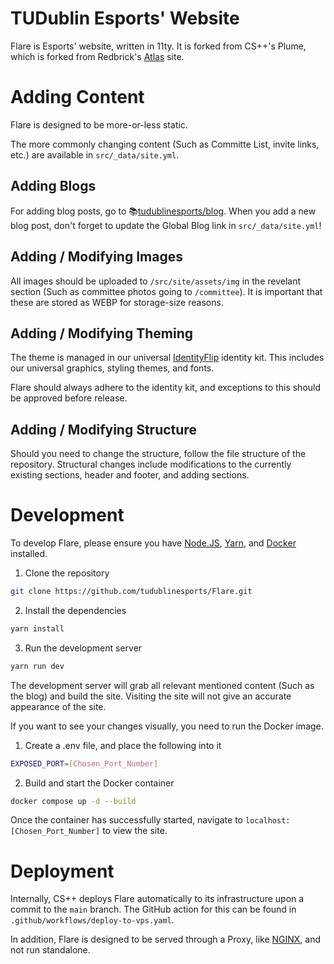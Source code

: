 # TUDublin Esports' Website

Flare is Esports' website, written in 11ty.
It is forked from CS++'s Plume, which is forked from Redbrick's [Atlas](https://github.com/redbrick/atlas) site.

# Adding Content
Flare is designed to be more-or-less static.

The more commonly changing content (Such as Committe List, invite links, etc.) are available in `src/_data/site.yml`.

## Adding Blogs
For adding blog posts, go to 📚[tudublinesports/blog](https://github.com/tudublinesports/blog). When you add a new blog post, don't forget to update the Global Blog link in `src/_data/site.yml`!

## Adding / Modifying Images
All images should be uploaded to `/src/site/assets/img` in the revelant section (Such as committee photos going to `/committee`). It is important that these are stored as WEBP for storage-size reasons.

## Adding / Modifying Theming
The theme is managed in our universal [IdentityFlip](https://github.com/tudublinesports/IdentityFlip) identity kit.
This includes our universal graphics, styling themes, and fonts.

Flare should always adhere to the identity kit, and exceptions to this should be approved before release.

## Adding / Modifying Structure
Should you need to change the structure, follow the file structure of the repository. Structural changes include modifications to the currently existing sections, header and footer, and adding sections.

# Development
To develop Flare, please ensure you have [Node.JS](https://nodejs.org/), [Yarn](https://yarnpkg.com/), and [Docker](https://www.docker.com/) installed.

1. Clone the repository
```bash
git clone https://github.com/tudublinesports/Flare.git
```

2. Install the dependencies
```bash
yarn install
```

3. Run the development server
```bash
yarn run dev
```

The development server will grab all relevant mentioned content (Such as the blog) and build the site. Visiting the site will not give an accurate appearance of the site.

If you want to see your changes visually, you need to run the Docker image.

1. Create a .env file, and place the following into it
```bash
EXPOSED_PORT=[Chosen_Port_Number]
```

2. Build and start the Docker container
```bash
docker compose up -d --build
```

Once the container has successfully started, navigate to `localhost:[Chosen_Port_Number]` to view the site.

# Deployment
Internally, CS++ deploys Flare automatically to its infrastructure upon a commit to the `main` branch. The GitHub action for this can be found in `.github/workflows/deploy-to-vps.yaml`.

In addition, Flare is designed to be served through a Proxy, like [NGINX](https://nginx.org/), and not run standalone.
